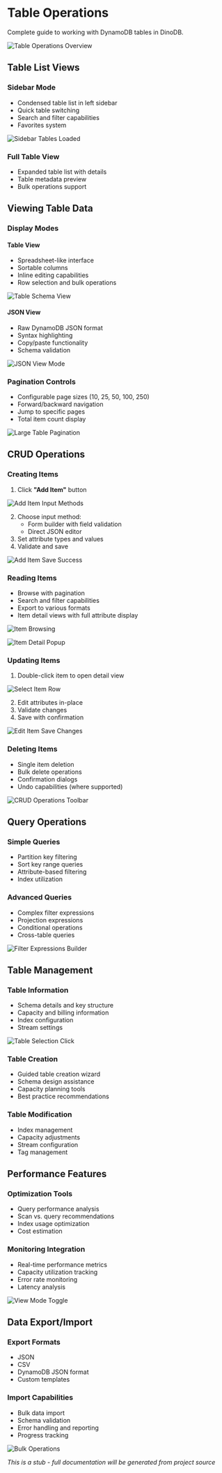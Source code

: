 # Table Operations

Complete guide to working with DynamoDB tables in DinoDB.

![Table Operations Overview](../assets/screenshots/table-operations-overview.png)

## Table List Views

### Sidebar Mode
- Condensed table list in left sidebar
- Quick table switching
- Search and filter capabilities
- Favorites system

![Sidebar Tables Loaded](../assets/screenshots/sidebar-tables-loaded.png)

### Full Table View
- Expanded table list with details
- Table metadata preview
- Bulk operations support

## Viewing Table Data

### Display Modes

#### Table View
- Spreadsheet-like interface
- Sortable columns
- Inline editing capabilities
- Row selection and bulk operations

![Table Schema View](../assets/screenshots/table-schema-view.png)

#### JSON View  
- Raw DynamoDB JSON format
- Syntax highlighting
- Copy/paste functionality
- Schema validation

![JSON View Mode](../assets/screenshots/json-view-mode.png)

### Pagination Controls
- Configurable page sizes (10, 25, 50, 100, 250)
- Forward/backward navigation
- Jump to specific pages
- Total item count display

![Large Table Pagination](../assets/screenshots/large-table-pagination.png)

## CRUD Operations

### Creating Items
1. Click **"Add Item"** button

![Add Item Input Methods](../assets/screenshots/add-item-input-methods.png)

2. Choose input method:
   - Form builder with field validation
   - Direct JSON editor
3. Set attribute types and values
4. Validate and save

![Add Item Save Success](../assets/screenshots/add-item-save-success.png)

### Reading Items
- Browse with pagination
- Search and filter capabilities
- Export to various formats
- Item detail views with full attribute display

![Item Browsing](../assets/screenshots/item-browsing.png)

![Item Detail Popup](../assets/screenshots/item-detail-popup.png)

### Updating Items
1. Double-click item to open detail view

![Select Item Row](../assets/screenshots/select-item-row.png)

2. Edit attributes in-place
3. Validate changes
4. Save with confirmation

![Edit Item Save Changes](../assets/screenshots/edit-item-save-changes.png)

### Deleting Items
- Single item deletion
- Bulk delete operations
- Confirmation dialogs
- Undo capabilities (where supported)

![CRUD Operations Toolbar](../assets/screenshots/crud-operations-toolbar.png)

## Query Operations

### Simple Queries
- Partition key filtering
- Sort key range queries
- Attribute-based filtering
- Index utilization

### Advanced Queries
- Complex filter expressions
- Projection expressions
- Conditional operations
- Cross-table queries

![Filter Expressions Builder](../assets/screenshots/filter-expressions-builder.png)

## Table Management

### Table Information
- Schema details and key structure
- Capacity and billing information
- Index configuration
- Stream settings

![Table Selection Click](../assets/screenshots/table-selection-click.png)

### Table Creation
- Guided table creation wizard
- Schema design assistance
- Capacity planning tools
- Best practice recommendations

### Table Modification
- Index management
- Capacity adjustments
- Stream configuration
- Tag management

## Performance Features

### Optimization Tools
- Query performance analysis
- Scan vs. query recommendations
- Index usage optimization
- Cost estimation

### Monitoring Integration
- Real-time performance metrics
- Capacity utilization tracking
- Error rate monitoring
- Latency analysis

![View Mode Toggle](../assets/screenshots/view-mode-toggle.png)

## Data Export/Import

### Export Formats
- JSON
- CSV
- DynamoDB JSON format
- Custom templates

### Import Capabilities
- Bulk data import
- Schema validation
- Error handling and reporting
- Progress tracking

![Bulk Operations](../assets/screenshots/bulk-operations.png)

*This is a stub - full documentation will be generated from project source*